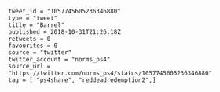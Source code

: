 ```
tweet_id = "1057745605236346880"
type = "tweet"
title = "Barrel"
published = 2018-10-31T21:26:18Z
retweets = 0
favourites = 0
source = "twitter"
twitter_account = "norms_ps4"
source_url = "https://twitter.com/norms_ps4/status/1057745605236346880"
tag = [ "ps4share", "reddeadredemption2",]
```

<p class='image'><img src='http://mnf.m17s.net/2018/10/31/Dq3eBYAXgAUXnGA.jpg' alt=''></p>

